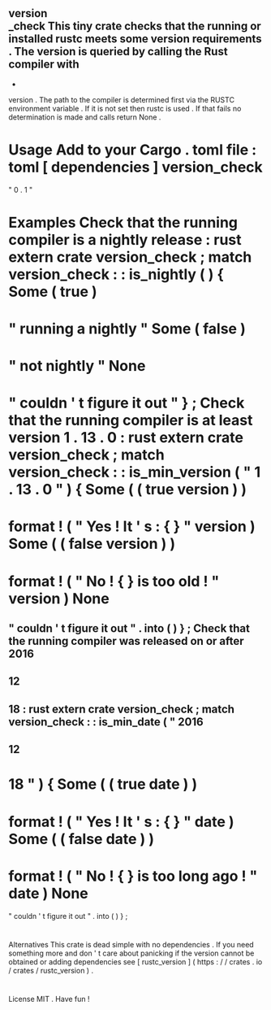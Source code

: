 #
version
\
_check
This
tiny
crate
checks
that
the
running
or
installed
rustc
meets
some
version
requirements
.
The
version
is
queried
by
calling
the
Rust
compiler
with
-
-
version
.
The
path
to
the
compiler
is
determined
first
via
the
RUSTC
environment
variable
.
If
it
is
not
set
then
rustc
is
used
.
If
that
fails
no
determination
is
made
and
calls
return
None
.
#
#
Usage
Add
to
your
Cargo
.
toml
file
:
toml
[
dependencies
]
version_check
=
"
0
.
1
"
#
#
Examples
Check
that
the
running
compiler
is
a
nightly
release
:
rust
extern
crate
version_check
;
match
version_check
:
:
is_nightly
(
)
{
Some
(
true
)
=
>
"
running
a
nightly
"
Some
(
false
)
=
>
"
not
nightly
"
None
=
>
"
couldn
'
t
figure
it
out
"
}
;
Check
that
the
running
compiler
is
at
least
version
1
.
13
.
0
:
rust
extern
crate
version_check
;
match
version_check
:
:
is_min_version
(
"
1
.
13
.
0
"
)
{
Some
(
(
true
version
)
)
=
>
format
!
(
"
Yes
!
It
'
s
:
{
}
"
version
)
Some
(
(
false
version
)
)
=
>
format
!
(
"
No
!
{
}
is
too
old
!
"
version
)
None
=
>
"
couldn
'
t
figure
it
out
"
.
into
(
)
}
;
Check
that
the
running
compiler
was
released
on
or
after
2016
-
12
-
18
:
rust
extern
crate
version_check
;
match
version_check
:
:
is_min_date
(
"
2016
-
12
-
18
"
)
{
Some
(
(
true
date
)
)
=
>
format
!
(
"
Yes
!
It
'
s
:
{
}
"
date
)
Some
(
(
false
date
)
)
=
>
format
!
(
"
No
!
{
}
is
too
long
ago
!
"
date
)
None
=
>
"
couldn
'
t
figure
it
out
"
.
into
(
)
}
;
#
#
Alternatives
This
crate
is
dead
simple
with
no
dependencies
.
If
you
need
something
more
and
don
'
t
care
about
panicking
if
the
version
cannot
be
obtained
or
adding
dependencies
see
[
rustc_version
]
(
https
:
/
/
crates
.
io
/
crates
/
rustc_version
)
.
#
#
License
MIT
.
Have
fun
!
